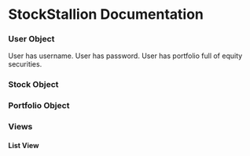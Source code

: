 # StockStallion Documentation


### User Object 
User has username. 
User has password. 
User has portfolio full of equity securities.



### Stock Object

### Portfolio Object

### Views

#### List View 
